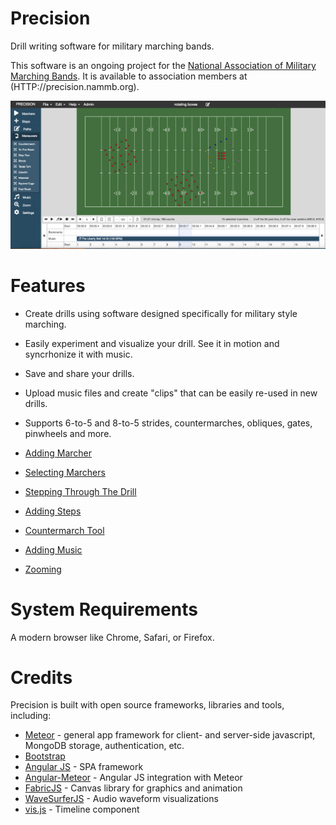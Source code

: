 # Precision
Drill writing software for military marching bands. 

This software is an ongoing project for the [National Association of Military Marching Bands](HTTP://NAMMB.ORG). It is available to association members at (HTTP://precision.nammb.org).

![Precision Screenshot](/public/precision.png?raw=true "Screenshot")

# Features
* Create drills using software designed specifically for military style marching.
* Easily experiment and visualize your drill. See it in motion and syncrhonize it with music.
* Save and share your drills.
* Upload music files and create "clips" that can be easily re-used in new drills.
* Supports 6-to-5 and 8-to-5 strides, countermarches, obliques, gates, pinwheels and more.

* [Adding Marcher](https://precision-video.s3.us-east-2.amazonaws.com/Precision%20-%20Add%20Marchers.mp4)
* [Selecting Marchers](https://precision-video.s3.us-east-2.amazonaws.com/Precision%20-%20Selecting%20Marchers.mp4)
* [Stepping Through The Drill](https://precision-video.s3.us-east-2.amazonaws.com/Precision%20-%20Stepping%20Thru.mp4)
* [Adding Steps](https://precision-video.s3.us-east-2.amazonaws.com/Precision%20-%20Adding%20Steps.mp4)
* [Countermarch Tool](https://precision-video.s3.us-east-2.amazonaws.com/Precision%20-%20Countermarch%20Maneuver.mp4)
* [Adding Music](https://precision-video.s3.us-east-2.amazonaws.com/Precision%20-%20Adding%20Music.mp4)
* [Zooming](https://precision-video.s3.us-east-2.amazonaws.com/Precision%20-%20Zoom.mp4)

# System Requirements
A modern browser like Chrome, Safari, or Firefox.

# Credits

Precision is built with open source frameworks, libraries and tools, including:

* [Meteor](https://www.meteor.com/) - general app framework for client- and server-side javascript, MongoDB storage, authentication, etc.
* [Bootstrap](https://getbootstrap.com/) 
* [Angular JS](https://angularjs.org/) - SPA framework
* [Angular-Meteor](https://angular-meteor.com/) - Angular JS integration with Meteor
* [FabricJS](http://fabricjs.com/) - Canvas library for graphics and animation
* [WaveSurferJS](https://wavesurfer-js.org/) - Audio waveform visualizations
* [vis.js](http://visjs.org/index.html) - Timeline component

